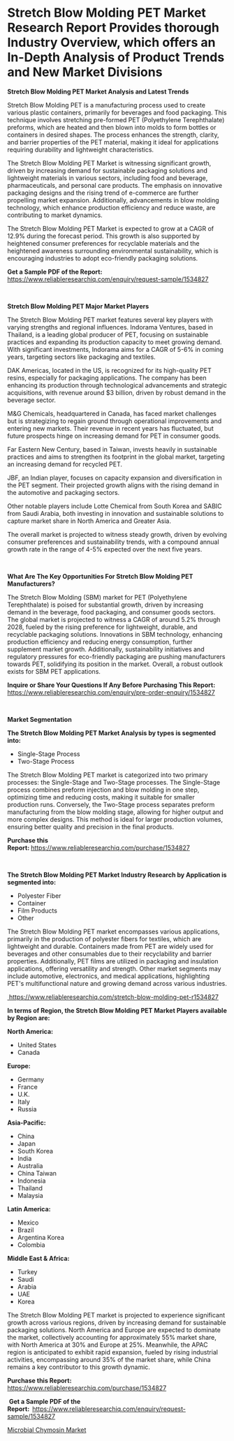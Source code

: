 <p><h1>Stretch Blow Molding PET Market Research Report Provides thorough Industry Overview, which offers an In-Depth Analysis of Product Trends and New Market Divisions</h1></p><p><strong>Stretch Blow Molding PET Market Analysis and Latest Trends</strong></p>
<p><p>Stretch Blow Molding PET is a manufacturing process used to create various plastic containers, primarily for beverages and food packaging. This technique involves stretching pre-formed PET (Polyethylene Terephthalate) preforms, which are heated and then blown into molds to form bottles or containers in desired shapes. The process enhances the strength, clarity, and barrier properties of the PET material, making it ideal for applications requiring durability and lightweight characteristics.</p><p>The Stretch Blow Molding PET Market is witnessing significant growth, driven by increasing demand for sustainable packaging solutions and lightweight materials in various sectors, including food and beverage, pharmaceuticals, and personal care products. The emphasis on innovative packaging designs and the rising trend of e-commerce are further propelling market expansion. Additionally, advancements in blow molding technology, which enhance production efficiency and reduce waste, are contributing to market dynamics.</p><p>The Stretch Blow Molding PET Market is expected to grow at a CAGR of 12.9% during the forecast period. This growth is also supported by heightened consumer preferences for recyclable materials and the heightened awareness surrounding environmental sustainability, which is encouraging industries to adopt eco-friendly packaging solutions.</p></p>
<p><strong>Get a Sample PDF of the Report:&nbsp;</strong> <a href="https://www.reliableresearchiq.com/enquiry/request-sample/1534827?utm_campaign=2144&utm_medium=2&utm_source=Github&utm_content=ia&utm_term=02022025&utm_id=stretch-blow-molding-pet">https://www.reliableresearchiq.com/enquiry/request-sample/1534827</a></p>
<p>&nbsp;</p>
<p><strong>Stretch Blow Molding PET Major Market Players</strong></p>
<p><p>The Stretch Blow Molding PET market features several key players with varying strengths and regional influences. Indorama Ventures, based in Thailand, is a leading global producer of PET, focusing on sustainable practices and expanding its production capacity to meet growing demand. With significant investments, Indorama aims for a CAGR of 5-6% in coming years, targeting sectors like packaging and textiles.</p><p>DAK Americas, located in the US, is recognized for its high-quality PET resins, especially for packaging applications. The company has been enhancing its production through technological advancements and strategic acquisitions, with revenue around $3 billion, driven by robust demand in the beverage sector.</p><p>M&G Chemicals, headquartered in Canada, has faced market challenges but is strategizing to regain ground through operational improvements and entering new markets. Their revenue in recent years has fluctuated, but future prospects hinge on increasing demand for PET in consumer goods.</p><p>Far Eastern New Century, based in Taiwan, invests heavily in sustainable practices and aims to strengthen its footprint in the global market, targeting an increasing demand for recycled PET. </p><p>JBF, an Indian player, focuses on capacity expansion and diversification in the PET segment. Their projected growth aligns with the rising demand in the automotive and packaging sectors.</p><p>Other notable players include Lotte Chemical from South Korea and SABIC from Saudi Arabia, both investing in innovation and sustainable solutions to capture market share in North America and Greater Asia.</p><p>The overall market is projected to witness steady growth, driven by evolving consumer preferences and sustainability trends, with a compound annual growth rate in the range of 4-5% expected over the next five years.</p></p>
<p>&nbsp;</p>
<p><strong>What Are The Key Opportunities For Stretch Blow Molding PET Manufacturers?</strong></p>
<p><p>The Stretch Blow Molding (SBM) market for PET (Polyethylene Terephthalate) is poised for substantial growth, driven by increasing demand in the beverage, food packaging, and consumer goods sectors. The global market is projected to witness a CAGR of around 5.2% through 2028, fueled by the rising preference for lightweight, durable, and recyclable packaging solutions. Innovations in SBM technology, enhancing production efficiency and reducing energy consumption, further supplement market growth. Additionally, sustainability initiatives and regulatory pressures for eco-friendly packaging are pushing manufacturers towards PET, solidifying its position in the market. Overall, a robust outlook exists for SBM PET applications.</p></p>
<p><strong>Inquire or Share Your Questions If Any Before Purchasing This Report:</strong> <a href="https://www.reliableresearchiq.com/enquiry/pre-order-enquiry/1534827?utm_campaign=2144&utm_medium=2&utm_source=Github&utm_content=ia&utm_term=02022025&utm_id=stretch-blow-molding-pet">https://www.reliableresearchiq.com/enquiry/pre-order-enquiry/1534827</a></p>
<p>&nbsp;</p>
<p><strong>Market Segmentation</strong></p>
<p><strong>The Stretch Blow Molding PET Market Analysis by types is segmented into:</strong></p>
<p><ul><li>Single-Stage Process</li><li>Two-Stage Process</li></ul></p>
<p><p>The Stretch Blow Molding PET market is categorized into two primary processes: the Single-Stage and Two-Stage processes. The Single-Stage process combines preform injection and blow molding in one step, optimizing time and reducing costs, making it suitable for smaller production runs. Conversely, the Two-Stage process separates preform manufacturing from the blow molding stage, allowing for higher output and more complex designs. This method is ideal for larger production volumes, ensuring better quality and precision in the final products.</p></p>
<p><strong>Purchase this Report:&nbsp;</strong><a href="https://www.reliableresearchiq.com/purchase/1534827?utm_campaign=2144&utm_medium=2&utm_source=Github&utm_content=ia&utm_term=02022025&utm_id=stretch-blow-molding-pet">https://www.reliableresearchiq.com/purchase/1534827</a></p>
<p>&nbsp;</p>
<p><strong>The Stretch Blow Molding PET Market Industry Research by Application is segmented into:</strong></p>
<p><ul><li>Polyester Fiber</li><li>Container</li><li>Film Products</li><li>Other</li></ul></p>
<p><p>The Stretch Blow Molding PET market encompasses various applications, primarily in the production of polyester fibers for textiles, which are lightweight and durable. Containers made from PET are widely used for beverages and other consumables due to their recyclability and barrier properties. Additionally, PET films are utilized in packaging and insulation applications, offering versatility and strength. Other market segments may include automotive, electronics, and medical applications, highlighting PET's multifunctional nature and growing demand across various industries.</p></p>
<p><a href="https://www.reliableresearchiq.com/stretch-blow-molding-pet-r1534827?utm_campaign=2144&utm_medium=2&utm_source=Github&utm_content=ia&utm_term=02022025&utm_id=stretch-blow-molding-pet">&nbsp;https://www.reliableresearchiq.com/stretch-blow-molding-pet-r1534827</a></p>
<p><strong>In terms of Region, the Stretch Blow Molding PET Market Players available by Region are:</strong></p>
<p>
    <p> <strong> North America: </strong>
        <ul>
            <li>United States</li>
            <li>Canada</li>
        </ul>
        </p> 
    <p> <strong> Europe: </strong>
        <ul>
            <li>Germany</li>
            <li>France</li>
            <li>U.K.</li>
            <li>Italy</li>
            <li>Russia</li>
        </ul>
        </p> 
    <p> <strong> Asia-Pacific: </strong>
        <ul>
            <li>China</li>
            <li>Japan</li>
            <li>South Korea</li>
            <li>India</li>
            <li>Australia</li>
            <li>China Taiwan</li>
            <li>Indonesia</li>
            <li>Thailand</li>
            <li>Malaysia</li>
        </ul>
        </p> 
    <p> <strong> Latin America: </strong>
        <ul>
            <li>Mexico</li>
            <li>Brazil</li>
            <li>Argentina Korea</li>
            <li>Colombia</li>
        </ul>
        </p> 
    <p> <strong> Middle East & Africa: </strong>
        <ul>
            <li>Turkey</li>
            <li>Saudi</li>
            <li>Arabia</li>
            <li>UAE</li>
            <li>Korea</li>
        </ul>
    </p>
    </p>
<p><p>The Stretch Blow Molding PET market is projected to experience significant growth across various regions, driven by increasing demand for sustainable packaging solutions. North America and Europe are expected to dominate the market, collectively accounting for approximately 55% market share, with North America at 30% and Europe at 25%. Meanwhile, the APAC region is anticipated to exhibit rapid expansion, fueled by rising industrial activities, encompassing around 35% of the market share, while China remains a key contributor to this growth dynamic.</p></p>
<p><strong>Purchase this Report: </strong><a href="https://www.reliableresearchiq.com/purchase/1534827?utm_campaign=2144&utm_medium=2&utm_source=Github&utm_content=ia&utm_term=02022025&utm_id=stretch-blow-molding-pet">https://www.reliableresearchiq.com/purchase/1534827</a></p>
<p>&nbsp;<strong>Get a Sample PDF of the Report:&nbsp;&nbsp;</strong><a href="https://www.reliableresearchiq.com/enquiry/request-sample/1534827?utm_campaign=2144&utm_medium=2&utm_source=Github&utm_content=ia&utm_term=02022025&utm_id=stretch-blow-molding-pet">https://www.reliableresearchiq.com/enquiry/request-sample/1534827</a></p>
<p><strong></strong></p>
<p><p><a href="https://github.com/AshrafKhan865/Market-Research-Report-List-1/blob/main/microbial-chymosin-market.md?utm_campaign=2144&utm_medium=2&utm_source=Github&utm_content=ia&utm_term=02022025&utm_id=stretch-blow-molding-pet">Microbial Chymosin Market</a></p></p>